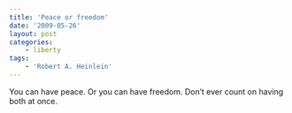 ```yaml
---
title: 'Peace or freedom'
date: '2009-05-26'
layout: post
categories:
    - liberty
tags:
    - 'Robert A. Heinlein'
---
```


You can have peace. Or you can have freedom. Don’t ever count on having both at once.